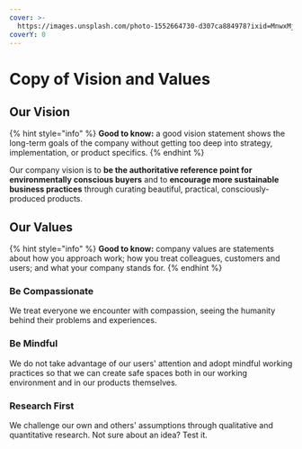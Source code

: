 ```yaml
---
cover: >-
  https://images.unsplash.com/photo-1552664730-d307ca884978?ixid=MnwxMjA3fDB8MHxwaG90by1wYWdlfHx8fGVufDB8fHx8&ixlib=rb-1.2.1&auto=format&fit=crop&w=2970&q=80
coverY: 0
---
```


# Copy of Vision and Values

## Our Vision

{% hint style="info" %}
**Good to know:** a good vision statement shows the long-term goals of the company without getting too deep into strategy, implementation, or product specifics.
{% endhint %}

Our company vision is to **be the authoritative reference point for environmentally conscious buyers** and to **encourage more sustainable business practices** through curating beautiful, practical, consciously-produced products.

## Our Values

{% hint style="info" %}
**Good to know:** company values are statements about how you approach work; how you treat colleagues, customers and users; and what your company stands for.
{% endhint %}

### Be Compassionate

We treat everyone we encounter with compassion, seeing the humanity behind their problems and experiences.

### Be Mindful

We do not take advantage of our users' attention and adopt mindful working practices so that we can create safe spaces both in our working environment and in our products themselves.

### Research First

We challenge our own and others' assumptions through qualitative and quantitative research. Not sure about an idea? Test it.
